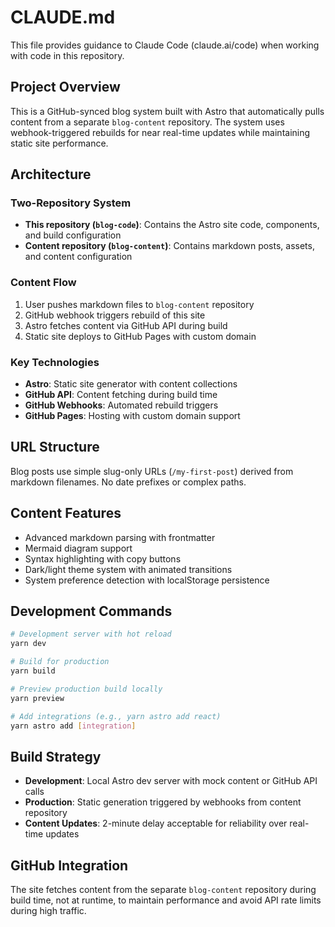 # CLAUDE.md

This file provides guidance to Claude Code (claude.ai/code) when working with code in this repository.

## Project Overview

This is a GitHub-synced blog system built with Astro that automatically pulls content from a separate `blog-content` repository. The system uses webhook-triggered rebuilds for near real-time updates while maintaining static site performance.

## Architecture

### Two-Repository System
- **This repository (`blog-code`)**: Contains the Astro site code, components, and build configuration
- **Content repository (`blog-content`)**: Contains markdown posts, assets, and content configuration

### Content Flow
1. User pushes markdown files to `blog-content` repository
2. GitHub webhook triggers rebuild of this site
3. Astro fetches content via GitHub API during build
4. Static site deploys to GitHub Pages with custom domain

### Key Technologies
- **Astro**: Static site generator with content collections
- **GitHub API**: Content fetching during build time
- **GitHub Webhooks**: Automated rebuild triggers
- **GitHub Pages**: Hosting with custom domain support

## URL Structure
Blog posts use simple slug-only URLs (`/my-first-post`) derived from markdown filenames. No date prefixes or complex paths.

## Content Features
- Advanced markdown parsing with frontmatter
- Mermaid diagram support
- Syntax highlighting with copy buttons
- Dark/light theme system with animated transitions
- System preference detection with localStorage persistence

## Development Commands

```bash
# Development server with hot reload
yarn dev

# Build for production
yarn build

# Preview production build locally
yarn preview

# Add integrations (e.g., yarn astro add react)
yarn astro add [integration]
```

## Build Strategy
- **Development**: Local Astro dev server with mock content or GitHub API calls
- **Production**: Static generation triggered by webhooks from content repository
- **Content Updates**: 2-minute delay acceptable for reliability over real-time updates

## GitHub Integration
The site fetches content from the separate `blog-content` repository during build time, not at runtime, to maintain performance and avoid API rate limits during high traffic.